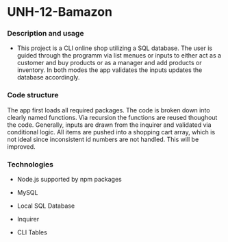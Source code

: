 # UNH-12-Bamazon

### Description and usage

* This project is a CLI online shop utilizing a SQL database. The user is guided through the programm via list menues or inputs to either act as a customer and buy products or as a manager and add products or inventory. In both modes the app validates the inputs updates the database accordingly.

### Code structure

The app first loads all required packages. The code is broken down into clearly named functions. Via recursion the functions are reused thoughout the code. Generally, inputs are drawn from the inquirer and validated via conditional logic. All items are pushed into a shopping cart array, which is not ideal since inconsistent id numbers are not handled. This will be improved.

### Technologies

* Node.js supported by npm packages

* MySQL

* Local SQL Database

* Inquirer

* CLI Tables